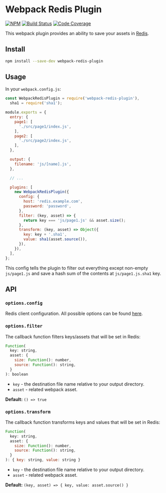 # Webpack Redis Plugin

[![NPM](https://img.shields.io/npm/v/webpack-redis-plugin.svg)](https://www.npmjs.com/package/webpack-redis-plugin)
[![Build Status](https://travis-ci.org/dokmic/webpack-redis-plugin.svg?branch=master)](https://travis-ci.org/dokmic/webpack-redis-plugin)
[![Code Coverage](https://codecov.io/gh/dokmic/webpack-redis-plugin/badge.svg?branch=master)](https://codecov.io/gh/dokmic/webpack-redis-plugin?branch=master)

This webpack plugin provides an ability to save your assets in [Redis](https://redis.io/).

## Install
```bash
npm install --save-dev webpack-redis-plugin
```

## Usage
In your `webpack.config.js`:
```javascript
const WebpackRedisPlugin = require('webpack-redis-plugin'),
  sha1 = require('sha1');

module.exports = {
  entry: {
    page1: [
      './src/page1/index.js',
    ],
    page2: [
      './src/page2/index.js',
    ],
  },

  output: {
    filename: 'js/[name].js',
  },

  // ...

  plugins: [
    new WebpackRedisPlugin({
      config: {
        host: 'redis.example.com',
        password: 'password',
      },
      filter: (key, asset) => {
        return key === 'js/page1.js' && asset.size();
      },
      transform: (key, asset) => Object({
        key: key + '.sha1',
        value: sha1(asset.source()),
      }),
    }),
  ],
};
```

This config tells the plugin to filter out everything except non-empty `js/page1.js` and save a hash sum of the contents at `js/page1.js.sha1` key.

## API

### `options.config`
Redis client configuration. All possible options can be found [here](https://www.npmjs.com/package/redis#options-object-properties).

### `options.filter`
The callback function filters keys/assets that will be set in Redis:

```javascript
Function(
  key: string,
  asset: {
    size: Function(): number,
    source: Function(): string,
  }
): boolean
```

- `key` - the destination file name relative to your output directory.
- `asset` - related webpack asset.

**Default:** `() => true`

### `options.transform`
The callback function transforms keys and values that will be set in Redis:

```javascript
Function(
  key: string,
  asset: {
    size: Function(): number,
    source: Function(): string,
  }
): { key: string, value: string }
```
- `key` - the destination file name relative to your output directory.
- `asset` - related webpack asset.

**Default:** `(key, asset) => { key, value: asset.source() }`
